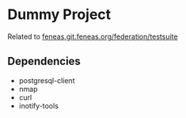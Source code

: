 # Dummy Project

Related to [feneas.git.feneas.org/federation/testsuite](https://feneas.git.feneas.org/federation/testsuite/#testsuite)

## Dependencies

* postgresql-client
* nmap
* curl
* inotify-tools

